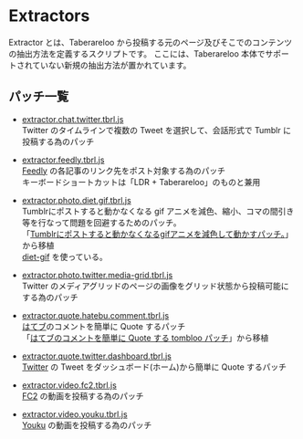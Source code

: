 # Extractors

Extractor とは、Taberareloo から投稿する元のページ及びそこでのコンテンツの抽出方法を定義するスクリプトです。
ここには、Taberareloo 本体でサポートされていない新規の抽出方法が置かれています。

## パッチ一覧

* [extractor.chat.twitter.tbrl.js](https://raw.github.com/YungSang/patches-for-taberareloo/master/extractors/extractor.chat.twitter.tbrl.js)  
	Twitter のタイムラインで複数の Tweet を選択して、会話形式で Tumblr に投稿する為のパッチ

* [extractor.feedly.tbrl.js](https://raw.github.com/YungSang/patches-for-taberareloo/master/extractors/extractor.feedly.tbrl.js)  
	[Feedly](http://cloud.feedly.com/) の各記事のリンク先をポスト対象する為のパッチ  
	キーボードショートカットは「LDR + Taberareloo」のものと兼用

* [extractor.photo.diet.gif.tbrl.js](https://raw.github.com/YungSang/patches-for-taberareloo/master/extractors/extractor.photo.diet.gif.tbrl.js)  
	Tumblrにポストすると動かなくなる gif アニメを減色、縮小、コマの間引き等を行なって問題を回避するためのパッチ。  
	「[Tumblrにポストすると動かなくなるgifアニメを減色して動かすパッチ。](https://github.com/polygonplanet/tombloo/blob/master/tombloo.extractor.diet.gif.js)」から移植  
	[diet-gif](http://diet-gif.herokuapp.com/) を使っている。

* [extractor.photo.twitter.media-grid.tbrl.js](https://raw.github.com/YungSang/patches-for-taberareloo/master/extractors/extractor.photo.twitter.media-grid.tbrl.js)  
	Twitter のメディアグリッドのページの画像をグリッド状態から投稿可能にする為のパッチ

* [extractor.quote.hatebu.comment.tbrl.js](https://raw.github.com/YungSang/patches-for-taberareloo/master/extractors/extractor.quote.hatebu.comment.tbrl.js)  
	[はてブ](http://b.hatena.ne.jp)のコメントを簡単に Quote するパッチ  
	「[はてブのコメントを簡単に Quote する tombloo パッチ](https://gist.github.com/saitamanodoruji/4263416)」から移植

* [extractor.quote.twitter.dashboard.tbrl.js](https://raw.github.com/YungSang/patches-for-taberareloo/master/extractors/extractor.quote.twitter.dashboard.tbrl.js)  
	[Twitter](https://twitter.com/) の Tweet をダッシュボード(ホーム)から簡単に Quote するパッチ  

* [extractor.video.fc2.tbrl.js](https://raw.github.com/YungSang/patches-for-taberareloo/master/extractors/extractor.video.fc2.tbrl.js)  
	[FC2](http://video.fc2.com/) の動画を投稿する為のパッチ

* [extractor.video.youku.tbrl.js](https://raw.github.com/YungSang/patches-for-taberareloo/master/extractors/extractor.video.youku.tbrl.js)  
	[Youku](http://www.youku.com/) の動画を投稿する為のパッチ